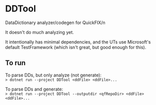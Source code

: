 # DDTool
DataDictionary analyzer/codegen for QuickFIX/n

It doesn't do much analyzing yet.

It intentionally has minimal dependencies, and the UTs use
Microsoft's default TestFramework
(which isn't great, but good enough for this).

## To run

To parse DDs, but only analyze (not generate):  
`> dotnet run --project DDTool <ddFile> <ddFile>...`

To parse DDs and generate:  
`> dotnet run --project DDTool --outputdir <qfRepoDir> <ddFile> <ddFile>...`
